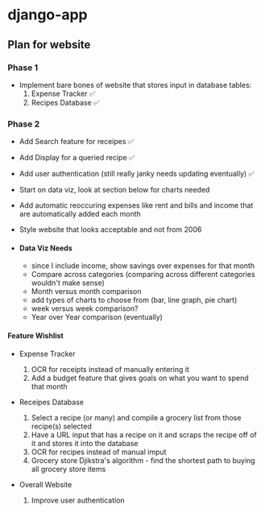 # django-app

## Plan for website

### Phase 1
 - Implement bare bones of website that stores input in database tables:
    1. Expense Tracker :white_check_mark:
    2. Recipes Database :white_check_mark:

### Phase 2
 - Add Search feature for receipes :white_check_mark:
 - Add Display for a queried recipe :white_check_mark:
 - Add user authentication (still really janky needs updating eventually) :white_check_mark:
 - Start on data viz, look at section below for charts needed
 - Add automatic reoccuring expenses like rent and bills and income that are automatically added each month

 - Style website that looks acceptable and not from 2006

 - #### Data Viz Needs
    - since I include income, show savings over expenses for that month
    - Compare across categories (comparing across different categories wouldn't make sense)
    - Month versus month comparison
    - add types of charts to choose from (bar, line graph, pie chart)
    - week versus week comparison?
    - Year over Year comparison (eventually) 

#### Feature Wishlist

- Expense Tracker
    1. OCR for receipts instead of manually entering it
    2. Add a budget feature that gives goals on what you want to spend that month

- Receipes Database
    1. Select a recipe (or many) and compile a grocery list from those recipe(s) selected
    2. Have a URL input that has a recipe on it and scraps the recipe off of it and stores it into the database 
    3. OCR for recipes instead of manual imput
    4. Grocery store Djikstra's algorithm - find the shortest path to buying all grocery store items

- Overall Website
    1. Improve user authentication